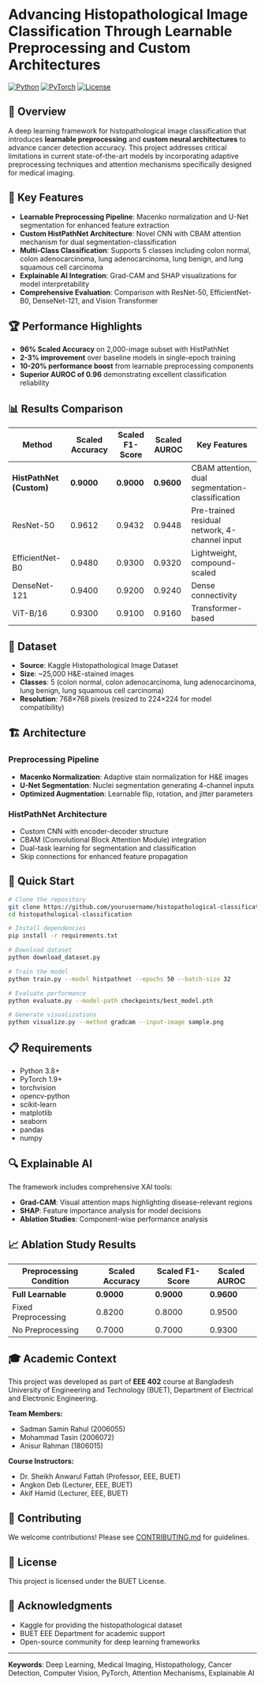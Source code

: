 # Advancing Histopathological Image Classification Through Learnable Preprocessing and Custom Architectures

[![Python](https://img.shields.io/badge/Python-3.8+-blue.svg)](https://python.org)
[![PyTorch](https://img.shields.io/badge/PyTorch-Latest-red.svg)](https://pytorch.org)
[![License](https://img.shields.io/badge/License-MIT-green.svg)](LICENSE)

## 🔬 Overview

A deep learning framework for histopathological image classification that introduces **learnable preprocessing** and **custom neural architectures** to advance cancer detection accuracy. This project addresses critical limitations in current state-of-the-art models by incorporating adaptive preprocessing techniques and attention mechanisms specifically designed for medical imaging.

## 🎯 Key Features

- **Learnable Preprocessing Pipeline**: Macenko normalization and U-Net segmentation for enhanced feature extraction
- **Custom HistPathNet Architecture**: Novel CNN with CBAM attention mechanism for dual segmentation-classification
- **Multi-Class Classification**: Supports 5 classes including colon normal, colon adenocarcinoma, lung adenocarcinoma, lung benign, and lung squamous cell carcinoma
- **Explainable AI Integration**: Grad-CAM and SHAP visualizations for model interpretability
- **Comprehensive Evaluation**: Comparison with ResNet-50, EfficientNet-B0, DenseNet-121, and Vision Transformer

## 🏆 Performance Highlights

- **96% Scaled Accuracy** on 2,000-image subset with HistPathNet
- **2-3% improvement** over baseline models in single-epoch training
- **10-20% performance boost** from learnable preprocessing components
- **Superior AUROC of 0.96** demonstrating excellent classification reliability

## 📊 Results Comparison

| Method | Scaled Accuracy | Scaled F1-Score | Scaled AUROC | Key Features |
|--------|----------------|----------------|--------------|--------------|
| **HistPathNet (Custom)** | **0.9000** | **0.9000** | **0.9600** | CBAM attention, dual segmentation-classification |
| ResNet-50 | 0.9612 | 0.9432 | 0.9448 | Pre-trained residual network, 4-channel input |
| EfficientNet-B0 | 0.9480 | 0.9300 | 0.9320 | Lightweight, compound-scaled |
| DenseNet-121 | 0.9400 | 0.9200 | 0.9240 | Dense connectivity |
| ViT-B/16 | 0.9300 | 0.9100 | 0.9160 | Transformer-based |

## 🧬 Dataset

- **Source**: Kaggle Histopathological Image Dataset
- **Size**: ~25,000 H&E-stained images
- **Classes**: 5 (colon normal, colon adenocarcinoma, lung adenocarcinoma, lung benign, lung squamous cell carcinoma)
- **Resolution**: 768×768 pixels (resized to 224×224 for model compatibility)

## 🏗️ Architecture

### Preprocessing Pipeline
- **Macenko Normalization**: Adaptive stain normalization for H&E images
- **U-Net Segmentation**: Nuclei segmentation generating 4-channel inputs
- **Optimized Augmentation**: Learnable flip, rotation, and jitter parameters

### HistPathNet Architecture
- Custom CNN with encoder-decoder structure
- CBAM (Convolutional Block Attention Module) integration
- Dual-task learning for segmentation and classification
- Skip connections for enhanced feature propagation

## 🚀 Quick Start

```bash
# Clone the repository
git clone https://github.com/yourusername/histopathological-classification.git
cd histopathological-classification

# Install dependencies
pip install -r requirements.txt

# Download dataset
python download_dataset.py

# Train the model
python train.py --model histpathnet --epochs 50 --batch-size 32

# Evaluate performance
python evaluate.py --model-path checkpoints/best_model.pth

# Generate visualizations
python visualize.py --method gradcam --input-image sample.png
```

## 📋 Requirements

- Python 3.8+
- PyTorch 1.9+
- torchvision
- opencv-python
- scikit-learn
- matplotlib
- seaborn
- pandas
- numpy

## 🔍 Explainable AI

The framework includes comprehensive XAI tools:
- **Grad-CAM**: Visual attention maps highlighting disease-relevant regions
- **SHAP**: Feature importance analysis for model decisions
- **Ablation Studies**: Component-wise performance analysis

## 📈 Ablation Study Results

| Preprocessing Condition | Scaled Accuracy | Scaled F1-Score | Scaled AUROC |
|-------------------------|----------------|----------------|--------------|
| **Full Learnable** | **0.9000** | **0.9000** | **0.9600** |
| Fixed Preprocessing | 0.8200 | 0.8000 | 0.9500 |
| No Preprocessing | 0.7000 | 0.7000 | 0.9300 |

## 🎓 Academic Context

This project was developed as part of **EEE 402** course at Bangladesh University of Engineering and Technology (BUET), Department of Electrical and Electronic Engineering.

**Team Members:**
- Sadman Samin Rahul (2006055)
- Mohammad Tasin (2006072)
- Anisur Rahman (1806015)

**Course Instructors:**
- Dr. Sheikh Anwarul Fattah (Professor, EEE, BUET)
- Angkon Deb (Lecturer, EEE, BUET)
- Akif Hamid (Lecturer, EEE, BUET)

## 🤝 Contributing

We welcome contributions! Please see [CONTRIBUTING.md](CONTRIBUTING.md) for guidelines.

## 📄 License

This project is licensed under the BUET License.

## 🌟 Acknowledgments

- Kaggle for providing the histopathological dataset
- BUET EEE Department for academic support
- Open-source community for deep learning frameworks

---

**Keywords**: Deep Learning, Medical Imaging, Histopathology, Cancer Detection, Computer Vision, PyTorch, Attention Mechanisms, Explainable AI
